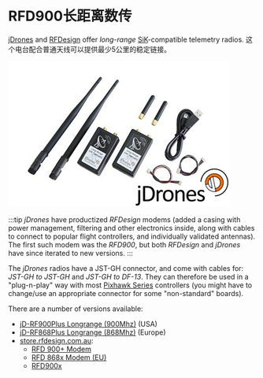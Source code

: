 # RFD900长距离数传

[jDrones](http://store.jDrones.com) and [RFDesign](https://rfdesign.com.au/) offer _long-range_ [SiK](../telemetry/sik_radio.md)-compatible telemetry radios.
这个电台配合普通天线可以提供最少5公里的稳定链接。

![jDrones Long Range Telemetry](../../assets/hardware/telemetry/jdrones_long_range_uav_telemetry_rf900set02_2.jpg)

:::tip
_jDrones_ have productized _RFDesign_ modems (added a casing with power management, filtering and other electronics inside, along with cables to connect to popular flight controllers, and individually validated antennas).
The first such modem was the _RFD900_, but both _RFDesign_ and _jDrones_ have since iterated to new versions.
:::

The _jDrones_ radios have a JST-GH connector, and come with cables for: _JST-GH to JST-GH_ and _JST-GH to DF-13_.
They can therefore be used in a "plug-n-play" way with most [Pixhawk Series](../flight_controller/pixhawk_series.md) controllers (you might have to change/use an appropriate connector for some "non-standard" boards).

There are a number of versions available:

- [jD-RF900Plus Longrange (900Mhz)](http://store.jdrones.com/jD_RD900Plus_Telemetry_Bundle_p/rf900set02.htm) (USA)
- [jD-RF868Plus Longrange (868Mhz)](http://store.jdrones.com/jD_RD868Plus_Telemetry_Bundle_p/rf868set02.htm) (Europe)
- [store.rfdesign.com.au](https://store.rfdesign.com.au/radio-modems/):
  - [RFD 900+ Modem](https://store.rfdesign.com.au/rfd-900p-modem/)
  - [RFD 868x Modem (EU)](https://store.rfdesign.com.au/rfd868x-eu-hs-8517-62-00-90/)
  - [RFD900x](https://store.rfdesign.com.au/rfd-900x-modem-hs-8517-62-00-90/)
